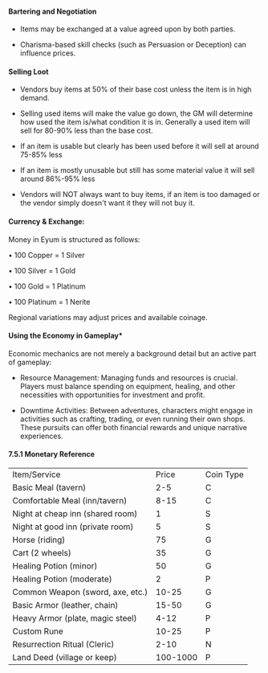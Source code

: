 #### Bartering and Negotiation

- Items may be exchanged at a value agreed upon by both parties.
    
- Charisma-based skill checks (such as Persuasion or Deception) can influence prices.
    

#### Selling Loot

- Vendors buy items at 50% of their base cost unless the item is in high demand.
    
- Selling used items will make the value go down, the GM will determine how used the item is/what condition it is in. Generally a used item will sell for 80-90% less than the base cost. 
    

- If an item is usable but clearly has been used before it will sell at around 75-85% less
    
- If an item is mostly unusable but still has some material value it will sell around 86%-95% less
    
- Vendors will NOT always want to buy items, if an item is too damaged or the vendor simply doesn't want it they will not buy it. 
    

#### Currency & Exchange:

Money in Eyum is structured as follows:

• 100 Copper = 1 Silver

• 100 Silver = 1 Gold

• 100 Gold = 1 Platinum

• 100 Platinum = 1 Nerite

Regional variations may adjust prices and available coinage.

#### Using the Economy in Gameplay*

Economic mechanics are not merely a background detail but an active part of gameplay:

- Resource Management: Managing funds and resources is crucial. Players must balance spending on equipment, healing, and other necessities with opportunities for investment and profit.
    
- Downtime Activities: Between adventures, characters might engage in activities such as crafting, trading, or even running their own shops. These pursuits can offer both financial rewards and unique narrative experiences.
    

#### 7.5.1 Monetary Reference

|   |   |   |
|---|---|---|
|Item/Service|Price|Coin Type|
|Basic Meal (tavern)|2-5|C|
|Comfortable Meal (inn/tavern)|8-15|C|
|Night at cheap inn (shared room)|1|S|
|Night at good inn (private room)|5|S|
|Horse (riding)|75|G|
|Cart (2 wheels)|35|G|
|Healing Potion (minor)|50|G|
|Healing Potion (moderate)|2|P|
|Common Weapon (sword, axe, etc.)|10-25|G|
|Basic Armor (leather, chain)|15-50|G|
|Heavy Armor (plate, magic steel)|4-12|P|
|Custom Rune|10-25|P|
|Resurrection Ritual (Cleric)|2-10|N|
|Land Deed (village or keep)|100-1000|P|